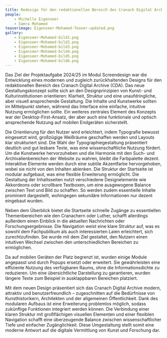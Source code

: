 ```yaml
---
title: Redesign für den redaktionellen Bereich des Cranach Digital Archive
people:
    - Michelle Eigenseer
    - Samra Mohamed
teaserimage: Eigenseer-Mohamed-Teaser-updated.png
gallery:
    - Eigenseer-Mohamed-bild1.png
    - Eigenseer-Mohamed-bild2.png
    - Eigenseer-Mohamed-bild3.png
    - Eigenseer-Mohamed-bild4.png
    - Eigenseer-Mohamed-bild5.png
    - Eigenseer-Mohamed-bild6.png
---
```


Das Ziel der Projektaufgabe 2024/25 im Modul Screendesign war die Entwicklung eines modernen und zugleich zurückhaltenden Designs für den redaktionellen Bereich des Cranach Digital Archive (CDA). Das neue Gestaltungskonzept sollte sich an den Designprinzipien von Kunst- und Kulturinstitutionen orientieren: Klarheit, Struktur und eine unaufdringliche, aber visuell ansprechende Gestaltung. Die Inhalte und Kunstwerke sollten im Mittelpunkt stehen, während das Interface eine einfache, intuitive Nutzung ermöglichen sollte. Ein weiteres zentrales Element des Konzepts war der Desktop-First-Ansatz, der aber auch eine funktionale und optisch ansprechende Nutzung auf mobilen Endgeräten sicherstellt.

Die Orientierung für den Nutzer wird erleichtert, indem Typografie bewusst eingesetzt wird, großzügige Weißräume geschaffen werden und Layouts klar strukturiert sind. Die Wahl der Typographiegestaltung präsentiert deutlich und gut lesbare Texte, was eine wissenschaftliche Nutzung fördert. Um die Kunstwerke hervorzuheben und die Harmonie mit den Such- und Archivalienbereichen der Website zu wahren, bleibt die Farbpalette dezent. Interaktive Elemente werden durch eine subtile Akzentfarbe hervorgehoben, wobei sie nicht von den Inhalten ablenken. Die Struktur der Startseite ist modular aufgebaut, was eine flexible Erweiterung ermöglicht. Die Gestaltung der Inhaltsseiten nutzt verschiedene Designelemente wie Akkordeons oder scrollbare Textboxen, um eine ausgewogene Balance zwischen Text und Bild zu schaffen. So werden zudem essentielle Inhalte prominent dargestellt, wohingegen sekundäre Informationen nur dezent eingebaut wurden.

Neben dem Überblick bietet die Startseite schnelle Zugänge zu essentiellen Themenbereichen wie den Cranachern oder Luther, schafft allerdings außerdem einen Einblick in die aktuellen Nachrichten oder Forschungsergebnisse. Die Navigation weist eine klare Struktur auf, was es sowohl dem Fachpublikum als auch interessierten Laien erleichtert, sich zurechtzufinden. Sie wurde mit dem Ziel gestaltet, den Nutzern einen intuitiven Wechsel zwischen den unterschiedlichen Bereichen zu ermöglichen.

Da auf mobilen Geräten der Platz begrenzt ist, wurden einige Module angepasst und durch Popups ersetzt oder erweitert. Sie gewährleisten eine effiziente Nutzung des verfügbaren Raums, ohne die Informationsdichte zu reduzieren. Um eine übersichtliche Darstellung zu garantieren, wurden längere Texte zum Beispiel in ausklappbaren Bereichen platziert.

Mit dem neuen Design präsentiert sich das Cranach Digital Archive modern, attraktiv und benutzerfreundlich – zugeschnitten auf die Bedürfnisse von Kunsthistorikern, Architekten und der allgemeinen Öffentlichkeit. Dank des modularen Aufbaus ist eine Erweiterung problemlos möglich, sodass zukünftige Funktionen integriert werden können.  Die Verbindung einer klaren Struktur mit großflächigen visuellen Elementen und einer flexiblen Navigation schafft eine überzeugende Balance zwischen wissenschaftlicher Tiefe und einfacher Zugänglichkeit.  Diese Umgestaltung stellt somit eine moderne Antwort auf die digitale Vermittlung von Kunst und Forschung dar. 
